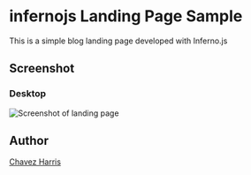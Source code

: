 # infernojs Landing Page Sample
This is a simple blog landing page developed with Inferno.js

## Screenshot

### Desktop

![Screenshot of landing page](https://user-images.githubusercontent.com/74829200/193361943-961c81af-8dbc-4581-a075-75673e472e21.png)

## Author

[Chavez Harris](https://github.com/codedbychavez)
